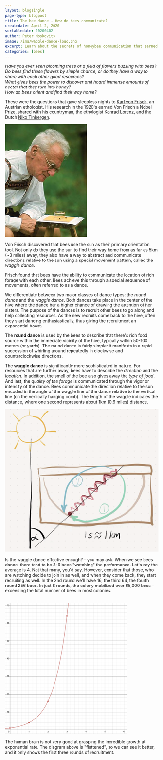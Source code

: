```yaml
---
layout: blogsingle
page-type: blogpost
title: The bee dance - How do bees communicate?
createdate: April 2, 2020
sortabledate: 20200402
author: Peter Moskovits
image: /img/waggle-dance-logo.png
excerpt: Learn about the secrets of honeybee communication that earned the scientist, who discovered it a Noble Prize.
categories: [bees]
---
```


<i>Have you ever seen blooming trees or a field of flowers buzzing with bees? <br/>
Do bees find these flowers by simple chance, or do they have a way to share with each other good resources?</i><br>
<i>What gives bees the power to discover and hoard immense amounts of nectar that they turn into honey?</i><br>
<i>How do bees orient and find their way home?</i><br>

These were the questions that gave sleepless nights to <a href="https://en.wikipedia.org/wiki/Karl_von_Frisch">Karl von Frisch</a>, an Austrian ethologist.
His research in the 1920's earned Von Frisch a Nobel Prize, shared with his countryman, the ethologist <a href="https://en.wikipedia.org/wiki/Konrad_Lorenz">Konrad Lorenz</a>, and the Dutch <a href="https://en.wikipedia.org/wiki/Nikolaas_Tinbergen">Niko Tinbergen</a>.

<img src="img/Karl_von_Frisch.jpg">

Von Frisch discovered that bees use the sun as their primary orientation tool. Not only do they use the sun to find their way home from as far as 5km (~3 miles) away, they also have a way to abstract and communicate directions relative to the sun using a special movement pattern, called the <i>waggle dance</i>.

Frisch found that bees have the ability to communicate the location of rich forage with each other. Bees achieve this through a special sequence of movements, often referred to as a dance.

We differentiate between two major classes of dance types: the <i>round dance</i> and the <i>waggle dance</i>. Both dances take place in the center of the hive where the dance har a higher chance of drawing the attention of her sisters. The purpose of the dances is to recruit other bees to go along and help collecting resources. As the new recruits come back to the hive, often they start dancing enthusiastically, thus giving the recruitment an exponential boost.

The <b>round dance</b> is used by the bees to describe that there's rich food source within the immediate vicinity of the hive, typically within 50-100 meters (or yards). The round dance is fairly simple: it manifests in a rapid succession of whirling around repeatedly in clockwise and counterclockwise directions.

The <b>waggle dance</b> is significantly more sophisticated in nature. For resources that are further away, bees have to describe the <i>direction</i> and the <i>location</i>. In addition, the smell of the bee also gives away the <i>type of food</i>. And last, the <i>quality of the forage</i> is communicated through the vigor or intensity of the dance. Bees communicate the direction relative to the sun encoded in the angle of the waggle line of the dance relative to the vertical line (on the vertically hanging comb). The length of the waggle indicates the distance, where one second represents about 1km (0.6 miles) distance.

<img src="img/waggle-dance.png">

Is the waggle dance effective enough? - you may ask. When we see bees dance, there tend to be 3-6 bees "watching" the performance. Let's say the average is 4. Not that many, you'd say. However, consider that those, who are watching decide to join in as well, and when they come back, they start recruiting as well. In the 2nd round we'll have 16, the third 64, the fourth round 256 bees. In just 8 rounds, the colony mobilized over 65,000 bees - exceeding the total number of bees in most colonies.
<br>
<br>

<img style="max-width:400px;" src="img/waggle-dance-recruitment-rate.png">

The human brain is not very good at grasping the incredible growth at exponential rate. The diagram above is "flattened", so we can see it better, and it only shows the first three rounds of recruitment.
